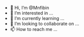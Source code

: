 - 👋 Hi, I’m @Mnfibin
- 👀 I’m interested in ...
- 🌱 I’m currently learning ...
- 💞️ I’m looking to collaborate on ...
- 📫 How to reach me ...

<!---
Mnfibin/Mnfibin is a ✨ special ✨ repository because its `README.md` (this file) appears on your GitHub profile.
You can click the Preview link to take a look at your changes.
--->
